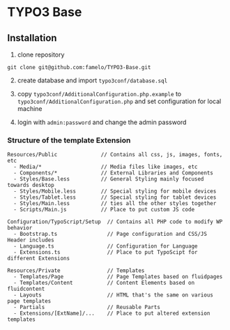 # TYPO3 Base


## Installation

1. clone repository

```
git clone git@github.com:famelo/TYPO3-Base.git
```

2. create database and import ```typo3conf/database.sql```

3. copy ```typo3conf/AdditionalConfiguration.php.example``` to ```typo3conf/AdditionalConfiguration.php``` and set configuration for local machine

4. login with ```admin:password``` and change the admin password


### Structure of the template Extension

```
Resources/Public              // Contains all css, js, images, fonts, etc
  - Media/*                   // Media files like images, etc
  - Components/*              // External Libraries and Components
  - Styles/Base.less          // General Styling mainly focused towards desktop
  - Styles/Mobile.less        // Special styling for mobile devices
  - Styles/Tablet.less        // Special styling for tablet devices
  - Styles/Main.less          // ties all the other styles together
  - Scripts/Main.js           // Place to put custom JS code

Configuration/TypoScript/Setup  // Contains all PHP code to modify WP behavior
  - Bootstrap.ts                // Page configuration and CSS/JS Header includes
  - Language.ts                 // Configuration for Language
  - Extensions.ts               // Place to put TypoScipt for different Extensions

Resources/Private               // Templates
  - Templates/Page              // Page Templates based on fluidpages
  - Templates/Content           // Content Elements based on fluidcontent
  - Layouts                     // HTML that's the same on various page templates
  - Partials                    // Reusable Parts
  - Extensions/[ExtName]/...    // Place to put altered extension templates
```